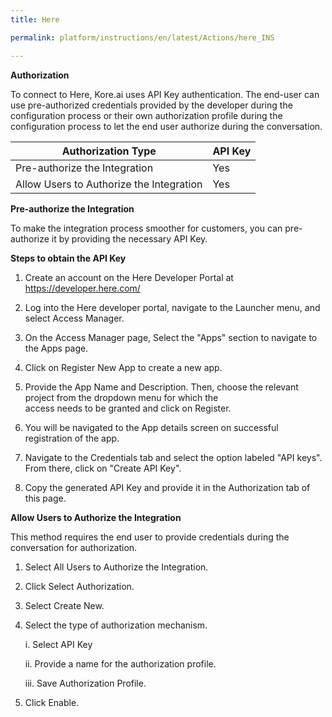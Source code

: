```yaml
---
title: Here

permalink: platform/instructions/en/latest/Actions/here_INS

---
```


<base target="_blank">




**Authorization**
 
To connect to Here, Kore.ai uses API Key authentication. The end-user can use pre-authorized credentials provided by the developer during the configuration process or their own authorization profile during the configuration process to let the end user authorize during the conversation.
 
 
 |Authorization Type                      |API Key|
 |----------------------------------------|-------|
 |Pre-authorize the Integration           |  Yes  |
 |Allow Users to Authorize the Integration|  Yes  |


**Pre-authorize the Integration**
 
 To make the integration process smoother for customers, you can pre-authorize it by providing the necessary API Key.

**Steps to obtain the API Key**
 
1. Create an account on the Here Developer Portal at https://developer.here.com/

2. Log into the Here developer portal, navigate to the Launcher menu, and select Access Manager.

3. On the Access Manager page, Select the "Apps" section to navigate to the Apps page.

4. Click on Register New App to create a new app.

5. Provide the App Name and Description. Then, choose the relevant project from the dropdown menu for which the     
   access needs to be granted and click on Register.

6. You will be navigated to the App details screen on successful registration of the app.

7. Navigate to the Credentials tab and select the option labeled "API keys". From there, click on "Create API Key".

8. Copy the generated API Key and provide it in the Authorization tab of this page.
 
**Allow Users to Authorize the Integration**
 
This method requires the end user to provide credentials during the conversation for authorization.
 
1. Select All Users to Authorize the Integration.
 
2. Click Select Authorization.
 
3. Select Create New.
 
4. Select the type of authorization mechanism. 
 
   i.  Select API Key
 
   ii.  Provide a name for the authorization profile.
 
   iii.  Save Authorization Profile.
 
 5.  Click Enable.
 
